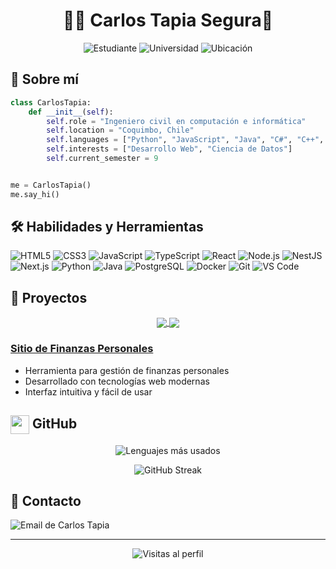 <h1 align="center">👨‍💻 Carlos Tapia Segura🧉</h1>
<p align="center">
  <img src="https://img.shields.io/badge/Estudiante-Ing._Civil_Computación_e_Informática-4169E1?style=for-the-badge&logo=mortarboard&logoColor=white" alt="Estudiante"/>
  <img src="https://img.shields.io/badge/Universidad-Católica_del_Norte-FF6347?style=for-the-badge&logo=university&logoColor=white" alt="Universidad"/>
  <img src="https://img.shields.io/badge/Ubicación-Coquimbo,_Chile-20B2AA?style=for-the-badge&logo=map-pin&logoColor=white" alt="Ubicación"/>
</p>

## 🚀 Sobre mí
```python
class CarlosTapia:
    def __init__(self):
        self.role = "Ingeniero civil en computación e informática"
        self.location = "Coquimbo, Chile"
        self.languages = ["Python", "JavaScript", "Java", "C#", "C++", "TypeScript"]
        self.interests = ["Desarrollo Web", "Ciencia de Datos"]
        self.current_semester = 9


me = CarlosTapia()
me.say_hi()
```

## 🛠 Habilidades y Herramientas
![HTML5](https://img.shields.io/badge/HTML5-E34F26?style=flat&logo=html5&logoColor=white)
![CSS3](https://img.shields.io/badge/CSS3-1572B6?style=flat&logo=css3&logoColor=white)
![JavaScript](https://img.shields.io/badge/JavaScript-F7DF1E?style=flat&logo=javascript&logoColor=black)
![TypeScript](https://img.shields.io/badge/TypeScript-007ACC?style=flat&logo=typescript&logoColor=white)
![React](https://img.shields.io/badge/React-20232A?style=flat&logo=react&logoColor=61DAFB)
![Node.js](https://img.shields.io/badge/Node.js-43853D?style=flat&logo=node.js&logoColor=white)
![NestJS](https://img.shields.io/badge/NestJS-E0234E?style=flat&logo=nestjs&logoColor=white)
![Next.js](https://img.shields.io/badge/Next.js-000000?style=flat&logo=next.js&logoColor=white)
![Python](https://img.shields.io/badge/Python-3776AB?style=flat&logo=python&logoColor=white)
![Java](https://img.shields.io/badge/Java-007396?style=flat&logo=openjdk&logoColor=white)
![PostgreSQL](https://img.shields.io/badge/PostgreSQL-316192?style=flat&logo=postgresql&logoColor=white)
![Docker](https://img.shields.io/badge/Docker-2496ED?style=flat&logo=docker&logoColor=white)
![Git](https://img.shields.io/badge/Git-F05032?style=flat&logo=git&logoColor=white)
![VS Code](https://img.shields.io/badge/VS_Code-007ACC?style=flat&logo=visual-studio-code&logoColor=white)

## 🌟 Proyectos
<p align="center">
  <a href="https://github.com/C4RLONCHO/Finanzas-personal">
    <img align="center" src="https://github-readme-stats.vercel.app/api/pin/?username=C4RLONCHO&repo=Finanzas-personal&theme=material-palenight" />
  </a>
  <a href="https://github.com/space-dog0/taller-estructura">
    <img align="center" src="https://github-readme-stats.vercel.app/api/pin/?username=space-dog0&repo=taller-estructura&theme=material-palenight" />
  </a>
</p>

### [Sitio de Finanzas Personales](https://sitio-finanza-personal.netlify.app/)
- Herramienta para gestión de finanzas personales
- Desarrollado con tecnologías web modernas
- Interfaz intuitiva y fácil de usar

## <img src="https://github.com/fluidicon.png" width="30" height="30" style="vertical-align: middle;"> GitHub
<p align="center">
  <img src="https://github-readme-stats.vercel.app/api/top-langs/?username=C4RLONCHO&layout=compact&theme=material-palenight" alt="Lenguajes más usados"/>
</p>
<p align="center">
  <img src="https://github-readme-streak-stats.herokuapp.com/?user=C4RLONCHO&theme=material-palenight" alt="GitHub Streak"/>
</p>

## 📲 Contacto 
<p align="left">
  <a href="mailto:carlos.tapia.contacto@gmail.com" style="text-decoration: none;">
    <img src="https://img.shields.io/badge/carlos.tapia.contacto%40gmail.com-D14836?style=for-the-badge&logo=gmail&logoColor=white&labelColor=101010" alt="Email de Carlos Tapia"/>
  </a>
</p>

---
<p align="center">
  <img src="https://komarev.com/ghpvc/?username=C4RLONCHO&color=blueviolet&style=flat-square&label=Visitas+al+perfil" alt="Visitas al perfil"/>
</p>

